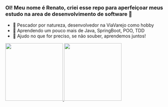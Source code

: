 ### OI! Meu nome é Renato, criei esse repo para aperfeiçoar meus estudo na area de desenvolvimento de software 👋


- 🔭 Pescador por natureza, desenvolvedor na ViaVarejo como hobby
- 🌱 Aprendendo um pouco mais de Java, SpringBoot, POO, TDD 
- 👯 Ajudo no que for preciso, se não souber, aprendemos juntos!

 <a href="https://github.com/renatoferrazs">
  <img height="180em" src="https://github-readme-stats.vercel.app/api?username=renatoferrazs&show_icons=true&theme=dracula&include_all_commits=true&count_private=true"/>
  <img height="180em" src="https://github-readme-stats.vercel.app/api/top-langs/?username=renatoferrazs&layout=compact&langs_count=7&theme=dracula"/>
</div>

